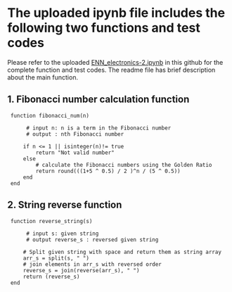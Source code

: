 # The uploaded ipynb file includes the following two functions and test codes
 Please refer to the uploaded [ENN_electronics-2.ipynb](ENN_electronics-2.ipynb) in this github for the complete function and test codes. The readme file has brief description about the main function.


## 1. Fibonacci number calculation function 
     
     function fibonacci_num(n) 

          # input n: n is a term in the Fibonacci number
          # output : nth Fibonacci number 
    
         if n <= 1 || isinteger(n)!= true 
             return "Not valid number"
         else
             # calculate the Fibonacci numbers using the Golden Ratio
             return round(((1+5 ^ 0.5) / 2 )^n / (5 ^ 0.5))
         end
     end
      
## 2. String reverse function

     function reverse_string(s)

          # input s: given string
          # output reverse_s : reversed given string
    
         # Split given string with space and return them as string array
         arr_s = split(s, " ") 
         # join elements in arr_s with reversed order
         reverse_s = join(reverse(arr_s), " ")
         return (reverse_s)
     end
